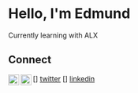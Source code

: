 # Hello, I'm Edmund
Currently learning with ALX
## Connect
[<img align= "left" alt= "Edmund | Twitter" width= "22px" src="https://cdn.jsdelivr.net/npm/simple-icons@v3/icons/twitter.svg" />] [twitter]
[<img align= "left" alt= "Edmund | LinkedIn" width= "22px" src="https://cdn.jsdelivr.net/npm/simple-icons@v3/icons/linkedin.svg" />] [linkedin]

<br />

[linkedin]: https://linkedin.com/in/edmund-sagoe
[twitter]: https://twitter.com/edsegofvr

